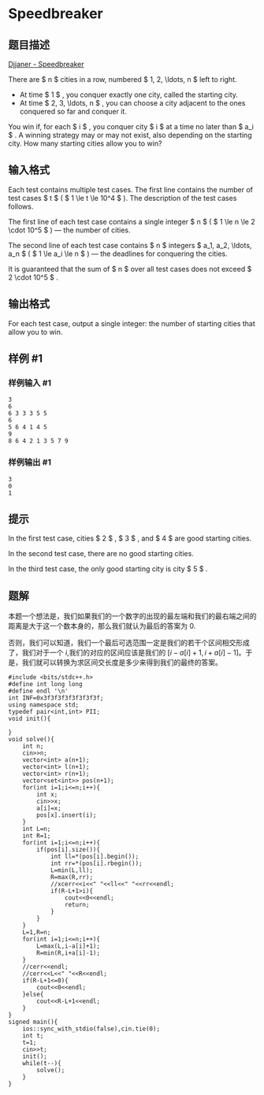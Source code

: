 # Speedbreaker

## 题目描述

[Djjaner - Speedbreaker](https://soundcloud.com/luciano-ferrari-151560131/speedbreaker)


There are $ n $ cities in a row, numbered $ 1, 2, \ldots, n $ left to right.

- At time $ 1 $ , you conquer exactly one city, called the starting city.
- At time $ 2, 3, \ldots, n $ , you can choose a city adjacent to the ones conquered so far and conquer it.

You win if, for each $ i $ , you conquer city $ i $ at a time no later than $ a_i $ . A winning strategy may or may not exist, also depending on the starting city. How many starting cities allow you to win?

## 输入格式

Each test contains multiple test cases. The first line contains the number of test cases $ t $ ( $ 1 \le t \le 10^4 $ ). The description of the test cases follows.

The first line of each test case contains a single integer $ n $ ( $ 1 \le n \le 2 \cdot 10^5 $ ) — the number of cities.

The second line of each test case contains $ n $ integers $ a_1, a_2, \ldots, a_n $ ( $ 1 \le a_i \le n $ ) — the deadlines for conquering the cities.

It is guaranteed that the sum of $ n $ over all test cases does not exceed $ 2 \cdot 10^5 $ .

## 输出格式

For each test case, output a single integer: the number of starting cities that allow you to win.

## 样例 #1

### 样例输入 #1

```
3
6
6 3 3 3 5 5
6
5 6 4 1 4 5
9
8 6 4 2 1 3 5 7 9
```

### 样例输出 #1

```
3
0
1
```

## 提示

In the first test case, cities $ 2 $ , $ 3 $ , and $ 4 $ are good starting cities.

In the second test case, there are no good starting cities.

In the third test case, the only good starting city is city $ 5 $ .

## 题解
本题一个想法是，我们如果我们的一个数字的出现的最左端和我们的最右端之间的距离是大于这一个数本身的，那么我们就认为最后的答案为 0.

否则，我们可以知道，我们一个最后可选范围一定是我们的若干个区间相交形成了，我们对于一个 $i$,我们的对应的区间应该是我们的 $[i-a[i]+1,i+a[i]-1]$。于是，我们就可以转换为求区间交长度是多少来得到我们的最终的答案。
```
#include <bits/stdc++.h>
#define int long long
#define endl '\n'
int INF=0x3f3f3f3f3f3f3f3f;
using namespace std;
typedef pair<int,int> PII;
void init(){
    
}
void solve(){
    int n;
    cin>>n;
    vector<int> a(n+1);
    vector<int> l(n+1);
    vector<int> r(n+1);
    vector<set<int>> pos(n+1);
    for(int i=1;i<=n;i++){
        int x;
        cin>>x;
        a[i]=x;
        pos[x].insert(i);
    }   
    int L=n;
    int R=1;
    for(int i=1;i<=n;i++){
        if(pos[i].size()){
            int ll=*(pos[i].begin());
            int rr=*(pos[i].rbegin());
            L=min(L,ll);
            R=max(R,rr);
            //xcerr<<i<<" "<<ll<<" "<<rr<<endl;
            if(R-L+1>i){
                cout<<0<<endl;
                return;
            }
        }
    }
    L=1,R=n;
    for(int i=1;i<=n;i++){
        L=max(L,i-a[i]+1);
        R=min(R,i+a[i]-1);
    }
    //cerr<<endl;
    //cerr<<L<<" "<<R<<endl;
    if(R-L+1<=0){
        cout<<0<<endl;
    }else{
        cout<<R-L+1<<endl;
    }
}
signed main(){
    ios::sync_with_stdio(false),cin.tie(0);
    int t;
    t=1;
    cin>>t;
    init();
    while(t--){
        solve();
    }
}
```